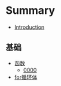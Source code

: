 # Summary

* [Introduction](README.md)

## 基础

* [函数](ji-chu/han-shu.md)
  * [0000](ji-chu/han-shu/0000.md)
* [for循环体](ji-chu/forxun-huan-ti.md)

